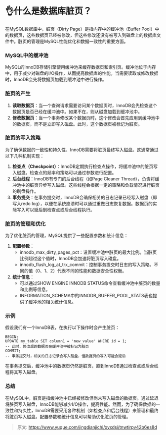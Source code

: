 # 👌什么是数据库脏页？

在MySQL数据库中，脏页（Dirty Page）是指内存中的缓冲池（Buffer Pool）中的数据页，这些数据页已经被修改，但这些修改还没有被写入到磁盘上的数据库文件中。脏页的管理是MySQL性能优化和数据一致性的重要方面。

### MySQL中的缓冲池
MySQL的InnoDB存储引擎使用缓冲池来缓存数据页和索引页。缓冲池位于内存中，用于减少对磁盘的I/O操作，从而提高数据库的性能。当需要读取或修改数据时，InnoDB会先将数据页加载到缓冲池中进行操作。

### 脏页的产生
1. **读取数据页**：当一个查询请求需要访问某个数据页时，InnoDB会先检查这个数据页是否已经在缓冲池中。如果不在，则从磁盘加载到缓冲池中。
2. **修改数据页**：当一个事务修改某个数据页时，这个修改会首先应用到缓冲池中的数据页，而不是立即写入磁盘。此时，这个数据页被标记为脏页。

### 脏页的写入策略
为了确保数据的一致性和持久性，InnoDB需要将脏页最终写入磁盘。这通常通过以下几种机制实现：

1. **检查点（Checkpoint）**：InnoDB定期执行检查点操作，将缓冲池中的脏页写入磁盘。检查点的频率和策略可以通过参数进行配置。
2. **后台线程**：InnoDB有专门的后台线程（如Page Cleaner Thread），负责将缓冲池中的脏页异步写入磁盘。这些线程会根据一定的策略和负载情况进行脏页的刷盘操作。
3. **事务提交**：在事务提交时，InnoDB会确保相关的日志记录已经写入磁盘（即写入redo log），以便在系统崩溃时可以通过重做日志恢复数据。数据页的实际写入可以延后到检查点或后台线程执行。

### 脏页的管理和优化
为了优化脏页的管理，MySQL提供了一些配置参数和统计信息：

1. **配置参数**：
    - innodb_max_dirty_pages_pct：设置缓冲池中脏页的最大比例。当脏页比例超过这个值时，InnoDB会加速将脏页写入磁盘。
    - innodb_flush_log_at_trx_commit：控制事务提交时日志的写入策略。不同的值（0、1、2）代表不同的性能和数据安全性权衡。
2. **统计信息**：
    - 可以通过SHOW ENGINE INNODB STATUS命令查看缓冲池中脏页的数量和比例等信息。
    - INFORMATION_SCHEMA中的INNODB_BUFFER_POOL_STATS表也提供了缓冲池的相关统计信息。

### 示例
假设我们有一个InnoDB表，在执行以下操作时会产生脏页：

```plain
BEGIN;
UPDATE my_table SET column1 = 'new_value' WHERE id = 1;
-- 此时，修改后的数据页在缓冲池中被标记为脏页
COMMIT;
-- 事务提交时，相关的日志记录会写入磁盘，但数据页的写入可能会延后
```

在事务提交后，缓冲池中的数据页仍然是脏页，直到InnoDB通过检查点或后台线程将其写入磁盘。

### 总结
在MySQL中，脏页是指缓冲池中已经被修改但尚未写入磁盘的数据页。通过延迟将脏页写入磁盘，InnoDB能够减少I/O操作，提高性能。然而，为了确保数据的一致性和持久性，InnoDB需要采用各种机制（如检查点和后台线程）来管理和最终将脏页写入磁盘。配置参数和统计信息可以帮助优化脏页的管理。



> 原文: <https://www.yuque.com/jingdianjichi/xyxdsi/tnwtirpv42b6es8d>